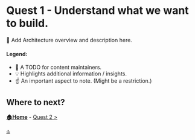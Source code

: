 # Quest 1 - Understand what we want to build.

:construction: Add Architecture overview and description here.


#### Legend:
- :construction: A TODO for content maintainers.
- :bulb: Highlights additional information / insights.
- :point_up: An important aspect to note. (Might be a restriction.)

## Where to next?

**[🏠Home](../README.md)** - [ Quest 2 >](student/quest2.md)

[🔝](#)
